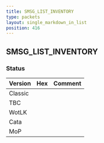 ```yaml
---
title: SMSG_LIST_INVENTORY
type: packets
layout: single_markdown_in_list
position: 416
---
```


## SMSG_LIST_INVENTORY

### Status

Version    | Hex        | Comment
---------- | ---------- | ---------- 
Classic    |            |
TBC        |            |
WotLK      |            |
Cata       |            |
MoP        |            |